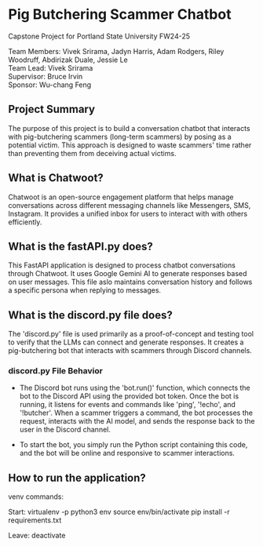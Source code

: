 # Pig Butchering Scammer Chatbot
Capstone Project for Portland State University FW24-25  

Team Members: Vivek Srirama, Jadyn Harris, Adam Rodgers, Riley Woodruff, Abdirizak Duale, Jessie Le  
Team Lead: Vivek Srirama  
Supervisor: Bruce Irvin  
Sponsor: Wu-chang Feng

## Project Summary
The purpose of this project is to build a conversation chatbot that interacts with pig-butchering scammers (long-term scammers) by posing as a potential victim. This approach is designed to waste scammers' time rather than preventing them from deceiving actual victims.

## What is Chatwoot?
Chatwoot is an open-source engagement platform that helps manage conversations across different messaging channels like Messengers, SMS, Instagram. It provides a unified inbox for users to interact with with others efficiently.

## What is the fastAPI.py does?
This FastAPI application is designed to process chatbot conversations through Chatwoot. It uses Google Gemini AI to generate responses based on user messages. This file aslo maintains conversation history and follows a specific persona when replying to messages.

## What is the discord.py file does?
The 'discord.py' file is used primarily as a proof-of-concept and testing tool to verify that the LLMs can connect and generate responses. It creates a pig-butchering bot that interacts with scammers through Discord channels.

### discord.py File Behavior
- The Discord bot runs using the 'bot.run()' function, which connects the bot to the Discord API using the provided bot token. Once the bot is running, it listens for events and commands like 'ping', '!echo', and '!butcher'. When a scammer triggers a command, the bot processes the request, interacts with the AI model, and sends the response back to the user in the Discord channel.

- To start the bot, you simply run the Python script containing this code, and the bot will be online and responsive to scammer interactions.

## How to run the application?

venv commands:

Start:
virtualenv -p python3 env
source env/bin/activate
pip install -r requirements.txt

Leave:
deactivate
